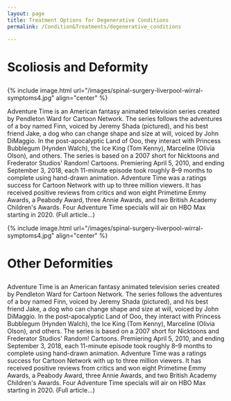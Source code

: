 ```yaml
---
layout: page
title: Treatment Options for Degenerative Conditions
permalink: /Condition&Treatments/degenerative_conditions

---
```




<div class="home">
<h1><p>Scoliosis and Deformity</p></h1>
{% include image.html url="/images/spinal-surgery-liverpool-wirral-symptoms4.jpg" align="center" %} 
<p>Adventure Time is an American fantasy animated television series created by Pendleton Ward for Cartoon Network. The series follows the adventures of a boy named Finn, voiced by Jeremy Shada (pictured), and his best friend Jake, a dog who can change shape and size at will, voiced by John DiMaggio. In the post-apocalyptic Land of Ooo, they interact with Princess Bubblegum (Hynden Walch), the Ice King (Tom Kenny), Marceline (Olivia Olson), and others. The series is based on a 2007 short for Nicktoons and Frederator Studios' Random! Cartoons. Premiering April 5, 2010, and ending September 3, 2018, each 11-minute episode took roughly 8–9 months to complete using hand-drawn animation. Adventure Time was a ratings success for Cartoon Network with up to three million viewers. It has received positive reviews from critics and won eight Primetime Emmy Awards, a Peabody Award, three Annie Awards, and two British Academy Children's Awards. Four Adventure Time specials will air on HBO Max starting in 2020. (Full article...)</p>

{% include image.html url="/images/spinal-surgery-liverpool-wirral-symptoms4.jpg" align="center" %} 
<h1><p>Other Deformities</p></h1>
<p>Adventure Time is an American fantasy animated television series created by Pendleton Ward for Cartoon Network. The series follows the adventures of a boy named Finn, voiced by Jeremy Shada (pictured), and his best friend Jake, a dog who can change shape and size at will, voiced by John DiMaggio. In the post-apocalyptic Land of Ooo, they interact with Princess Bubblegum (Hynden Walch), the Ice King (Tom Kenny), Marceline (Olivia Olson), and others. The series is based on a 2007 short for Nicktoons and Frederator Studios' Random! Cartoons. Premiering April 5, 2010, and ending September 3, 2018, each 11-minute episode took roughly 8–9 months to complete using hand-drawn animation. Adventure Time was a ratings success for Cartoon Network with up to three million viewers. It has received positive reviews from critics and won eight Primetime Emmy Awards, a Peabody Award, three Annie Awards, and two British Academy Children's Awards. Four Adventure Time specials will air on HBO Max starting in 2020. (Full article...)</p>

</div>




 
